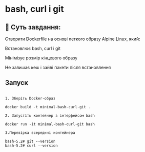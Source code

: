 # bash, curl i git
## 📌 Суть завдання:
Створити Dockerfile на основі легкого образу Alpine Linux, який:

Встановлює bash, curl і git

Мінімізує розмір кінцевого образу

Не залишає кеш і зайві пакети після встановлення
## Запуск  
```

1. Зберіть Docker-образ

docker build -t minimal-bash-curl-git .

2. Запустіть контейнер з інтерфейсом bash

docker run -it minimal-bash-curl-git bash

3.Перевірка всередині контейнера

bash-5.2# git --version
bash-5.2# curl --version


```

